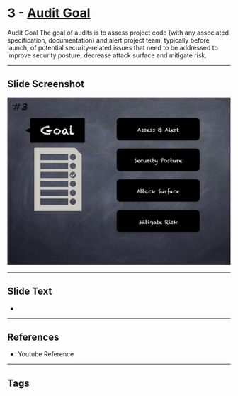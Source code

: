 
# 3 - [Audit Goal](./Audit%20Goal.md)

Audit Goal The goal of audits is to assess project code (with any associated specification, documentation) and alert project team, typically before launch, of potential security-related issues that need to be addressed to improve security posture, decrease attack surface and mitigate risk.




___
## Slide Screenshot
![003.png](../../images/6.Audit%20Techniques%20and%20Tools%20101/003.png)
___
## Slide Text
- 
___
## References
- Youtube Reference
___
## Tags
